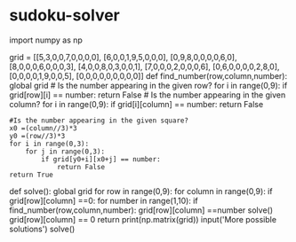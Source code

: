 # sudoku-solver
import numpy as np

grid = [[5,3,0,0,7,0,0,0,0],
        [6,0,0,1,9,5,0,0,0],
        [0,9,8,0,0,0,0,6,0],
        [8,0,0,0,6,0,0,0,3],
        [4,0,0,8,0,3,0,0,1],
        [7,0,0,0,2,0,0,0,6],
        [0,6,0,0,0,0,2,8,0],
        [0,0,0,0,1,9,0,0,5],
        [0,0,0,0,0,0,0,0,0]]
def find_number(row,column,number):
    global grid
    # Is the number appearing in the given row?
    for i in range(0,9):
        if grid[row][i] == number:
            return False
    # Is the number appearing in the given column?
    for i in range(0,9):
        if grid[i][column] == number:
            return False

    #Is the number appearing in the given square?
    x0 =(column//3)*3
    y0 =(row//3)*3
    for i in range(0,3):
        for j in range(0,3):
            if grid[y0+i][x0+j] == number:
                return False
    return True
def solve():
    global grid
    for row in range(0,9):
        for column in range(0,9):
            if grid[row][column] ==0:
                for number in range(1,10):
                    if find_number(row,column,number):
                        grid[row][column] ==number
                        solve()
                        grid[row][column] == 0
                return
    print(np.matrix(grid))
    input('More possible solutions')
solve()
                            
